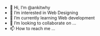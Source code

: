- 👋 Hi, I’m @ankitwhy
- 👀 I’m interested in Web Designing
- 🌱 I’m currently learning Web development
- 💞️ I’m looking to collaborate on ...
- 📫 How to reach me ...

<!---
ankitwhy/ankitwhy is a ✨ special ✨ repository because its `README.md` (this file) appears on your GitHub profile.
You can click the Preview link to take a look at your changes.
--->
